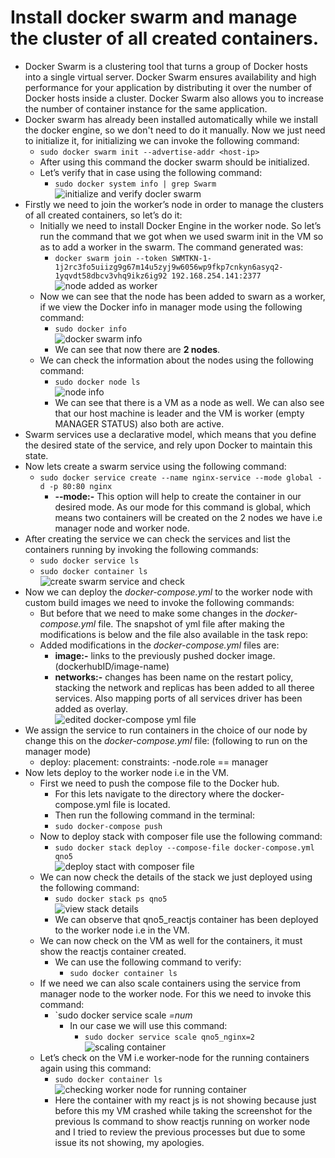 # Install docker swarm and manage the cluster of all created containers.

- Docker Swarm is a clustering tool that turns a group of Docker hosts into a single virtual server. Docker Swarm ensures availability and high performance for your application by distributing it over the number of Docker hosts inside a cluster. Docker Swarm also allows you to increase the number of container instance for
the same application.
- Docker swarm has already been installed automatically while we install the docker engine, so we don't need to do it manually. Now we just need to initialize it, for initializing we can invoke the following command:
  - `sudo docker swarm init --advertise-addr <host-ip>`
  - After using this command the docker swarm should be initialized.
  - Let’s verify that in case using the following command:
    - `sudo docker system info | grep Swarm`<br/>
  ![initialize and verify docler swarm]()
- Firstly we need to join the worker’s node in order to manage the clusters of all created containers, so let’s do it:
  - Initially we need to install Docker Engine in the worker node. So let’s run the command that we got when we used swarm init in the VM so as to add a worker in the swarm. The command generated was:
    - `docker swarm join --token SWMTKN-1-1j2rc3fo5uiizg9g67m14u5zyj9w6056wp9fkp7cnkyn6asyq2-1yqvdt58dbcv3vhq9ikz6ig92 192.168.254.141:2377`<br/>
  ![node added as worker]()
  - Now we can see that the node has been added to swarn as a worker, if we view the Docker info in manager mode using the following command:
    - `sudo docker info`<br/>
  ![docker swarm info]()
    - We can see that now there are **2 nodes**.
  - We can check the information about the nodes using the following command:
    - `sudo docker node ls`<br/>
  ![node info]()
    - We can see that there is a VM as a node as well. We can also see that our host machine is leader and the VM is worker (empty MANAGER STATUS) also both are active.
- Swarm services use a declarative model, which means that you define the desired state of the service, and rely upon Docker to maintain this state.
- Now lets create a swarm service using the following command:
  - `sudo docker service create --name nginx-service --mode global -d -p 80:80 nginx`
    - **--mode:-** This option will help to create the container in our desired mode. As our mode for this command is global, which means two containers will be created on the 2 nodes we have i.e manager node and worker node.
- After creating the service we can check the services and list the containers running by invoking the following commands:
  - `sudo docker service ls`
  - `sudo docker container ls`<br/>
  ![create swarm service and check]()
- Now we can deploy the _docker-compose.yml_ to the worker node with custom build images we need to invoke the following commands:
  - But before that we need to make some changes in the _docker-compose.yml_ file. The snapshot of yml file after making the modifications is below and the file also available in the task repo:
  - Added modifications in the _docker-compose.yml_ files are:
    - **image:-** links to the previously pushed docker image. (dockerhubID/image-name)
    - **networks:-** changes has been name on the restart policy, stacking the network and replicas has been added to all theree services. Also mapping ports of all services driver has been added as overlay.<br/>
  ![edited docker-compose yml file]()
- We assign the service to run containers in the choice of our node by change this on the _docker-compose.yml_ file: (following to run on the manager mode)
  - deploy:
      placement:
        constraints:
          -node.role == manager
- Now lets deploy to the worker node i.e in the VM.
  - First we need to push the compose file to the Docker hub.
    - For this lets navigate to the directory where the docker-compose.yml file is located.
    - Then run the following command in the terminal:
    - `sudo docker-compose push`
  - Now to deploy stack with composer file use the following command:
    - `sudo docker stack deploy --compose-file docker-compose.yml qno5`<br/>
  ![deploy stact with composer file]()
  - We can now check the details of the stack we just deployed using the following command:
    - `sudo docker stack ps qno5`<br/>
  ![view stack details]()
    - We can observe that qno5_reactjs container has been deployed to the worker node i.e in the VM.
  - We can now check on the VM as well for the containers, it must show the reactjs container created.
    - We can use the following command to verify:
      - `sudo docker container ls`
  - If we need we can also scale containers using the service from manager node to the worker node. For this we need to invoke this command:
    - `sudo docker service scale _<network-name>=num_
      - In our case we will use this command:
        - `sudo docker service scale qno5_nginx=2`<br/>
  ![scaling container]()
  - Let’s check on the VM i.e worker-node for the running containers again using this command:
    - `sudo docker container ls`<br/>
  ![checking worker node for running container]()
    - Here the container with my react js is not showing because just before this my VM crashed while taking the screenshot for the previous ls command to show reactjs running on worker node and I tried to review the previous processes but due to some issue its not showing, my apologies.
